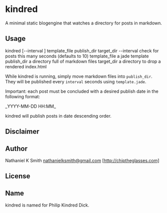 # kindred

A minimal static blogengine that watches a directory for posts in markdown.

## Usage
kindred [--interval <seconds>] template_file publish_dir target_dir
--interval  check for posts this many seconds (defaults to 10)
template_file  a jade template
publish_dir  a directory full of markdown files
target_dir  a directory to drop a rendered index.html

While kindred is running, simply move markdown files into `publish_dir`. They
will be published every `interval` seconds using `template.jade`.

Important: each post must be concluded with a desired publish date in the following
format:

\_YYYY-MM-DD HH:MM\_

kindred will publish posts in date descending order.

## Disclaimer

## Author

Nathaniel K Smith <nathanielksmith@gmail.com> [http://chiptheglasses.com]

## License

## Name

kindred is named for Philip Kindred Dick.
